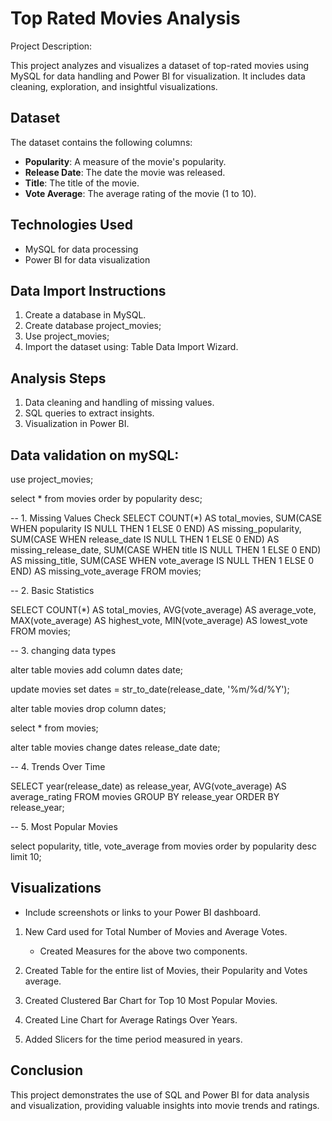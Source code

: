 # Top Rated Movies Analysis

Project Description:

This project analyzes and visualizes a dataset of top-rated movies using MySQL for data handling and Power BI for visualization. It includes data cleaning, exploration, and insightful visualizations.

## Dataset
The dataset contains the following columns:
- **Popularity**: A measure of the movie's popularity.
- **Release Date**: The date the movie was released.
- **Title**: The title of the movie.
- **Vote Average**: The average rating of the movie (1 to 10).

## Technologies Used
- MySQL for data processing
- Power BI for data visualization

## Data Import Instructions
1. Create a database in MySQL.
2. Create database project_movies;
3. Use project_movies;
4. Import the dataset using: Table Data Import Wizard.

## Analysis Steps
1. Data cleaning and handling of missing values.
2. SQL queries to extract insights.
3. Visualization in Power BI.

## Data validation on mySQL:

use project_movies;

select * from movies
order by popularity desc;


-- 1. Missing Values Check
SELECT 
    COUNT(*) AS total_movies,
    SUM(CASE WHEN popularity IS NULL THEN 1 ELSE 0 END) AS missing_popularity,
    SUM(CASE WHEN release_date IS NULL THEN 1 ELSE 0 END) AS missing_release_date,
    SUM(CASE WHEN title IS NULL THEN 1 ELSE 0 END) AS missing_title,
    SUM(CASE WHEN vote_average IS NULL THEN 1 ELSE 0 END) AS missing_vote_average
FROM movies;

-- 2. Basic Statistics

SELECT 
    COUNT(*) AS total_movies,
    AVG(vote_average) AS average_vote,
    MAX(vote_average) AS highest_vote,
    MIN(vote_average) AS lowest_vote
FROM movies;

-- 3. changing data types

alter table movies 
add column dates date;

update movies set dates = str_to_date(release_date, '%m/%d/%Y');

alter table movies 
drop column dates;

select * from movies;

alter table movies change dates release_date date;


-- 4. Trends Over Time

SELECT 
    year(release_date) as release_year,
    AVG(vote_average) AS average_rating
FROM movies
GROUP BY release_year
ORDER BY release_year;

-- 5. Most Popular Movies

select popularity, title, vote_average from movies order by popularity desc limit 10;

## Visualizations
- Include screenshots or links to your Power BI dashboard.

1. New Card used for Total Number of Movies and Average Votes.
   - Created Measures for the above two components.
  
2. Created Table for the entire list of Movies, their Popularity and Votes average.

3. Created Clustered Bar Chart for Top 10 Most Popular Movies.

4. Created Line Chart for Average Ratings Over Years.

5. Added Slicers for the time period measured in years.

   
## Conclusion
This project demonstrates the use of SQL and Power BI for data analysis and visualization, providing valuable insights into movie trends and ratings.



